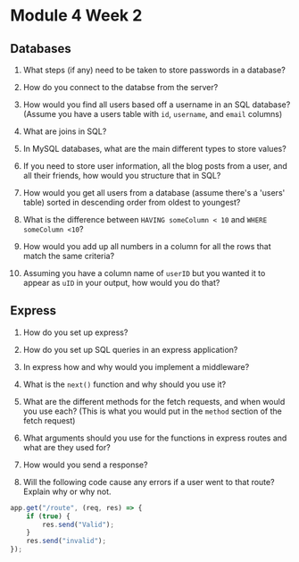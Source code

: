 # Module 4 Week 2

## Databases

1. What steps (if any) need to be taken to store passwords in a database?

2. How do you connect to the databse from the server?

3. How would you find all users based off a username in an SQL database? (Assume you have a users table with `id`, `username`, and `email` columns)

4. What are joins in SQL?

5. In MySQL databases, what are the main different types to store values?

6. If you need to store user information, all the blog posts from a user, and all their friends, how would you structure that in SQL?

7. How would you get all users from a database (assume there's a 'users' table) sorted in descending order from oldest to youngest?

8. What is the difference between `HAVING someColumn < 10` and `WHERE someColumn <10`?

9. How would you add up all numbers in a column for all the rows that match the same criteria?

10. Assuming you have a column name of `userID` but you wanted it to appear as `uID` in your output, how would you do that?

## Express

1. How do you set up express?

2. How do you set up SQL queries in an express application?

3. In express how and why would you implement a middleware?

4. What is the `next()` function and why should you use it?

5. What are the different methods for the fetch requests, and when would you use each? (This is what you would put in the `method` section of the fetch request)

6. What arguments should you use for the functions in express routes and what are they used for?

7. How would you send a response?

8. Will the following code cause any errors if a user went to that route? Explain why or why not.

```js
app.get("/route", (req, res) => {
    if (true) {
        res.send("Valid");
    }
    res.send("invalid");
});
```